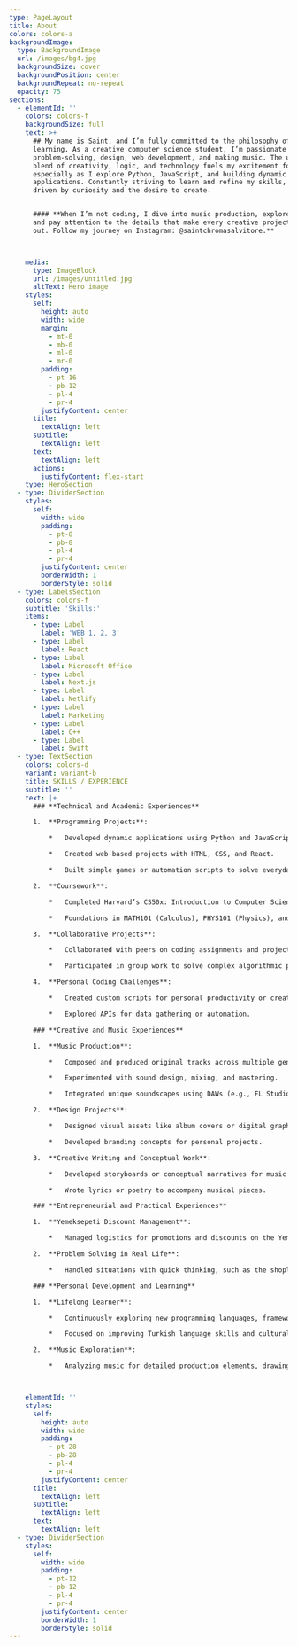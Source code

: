 ```yaml
---
type: PageLayout
title: About
colors: colors-a
backgroundImage:
  type: BackgroundImage
  url: /images/bg4.jpg
  backgroundSize: cover
  backgroundPosition: center
  backgroundRepeat: no-repeat
  opacity: 75
sections:
  - elementId: ''
    colors: colors-f
    backgroundSize: full
    text: >+
      ## My name is Saint, and I’m fully committed to the philosophy of lifelong
      learning. As a creative computer science student, I’m passionate about
      problem-solving, design, web development, and making music. The unique
      blend of creativity, logic, and technology fuels my excitement for coding,
      especially as I explore Python, JavaScript, and building dynamic
      applications. Constantly striving to learn and refine my skills, I’m
      driven by curiosity and the desire to create.


      #### **When I’m not coding, I dive into music production, explore design,
      and pay attention to the details that make every creative project stand
      out. Follow my journey on Instagram: @saintchromasalvitore.**



    media:
      type: ImageBlock
      url: /images/Untitled.jpg
      altText: Hero image
    styles:
      self:
        height: auto
        width: wide
        margin:
          - mt-0
          - mb-0
          - ml-0
          - mr-0
        padding:
          - pt-16
          - pb-12
          - pl-4
          - pr-4
        justifyContent: center
      title:
        textAlign: left
      subtitle:
        textAlign: left
      text:
        textAlign: left
      actions:
        justifyContent: flex-start
    type: HeroSection
  - type: DividerSection
    styles:
      self:
        width: wide
        padding:
          - pt-8
          - pb-8
          - pl-4
          - pr-4
        justifyContent: center
        borderWidth: 1
        borderStyle: solid
  - type: LabelsSection
    colors: colors-f
    subtitle: 'Skills:'
    items:
      - type: Label
        label: 'WEB 1, 2, 3'
      - type: Label
        label: React
      - type: Label
        label: Microsoft Office
      - type: Label
        label: Next.js
      - type: Label
        label: Netlify
      - type: Label
        label: Marketing
      - type: Label
        label: C++
      - type: Label
        label: Swift
  - type: TextSection
    colors: colors-d
    variant: variant-b
    title: SKILLS / EXPERIENCE
    subtitle: ''
    text: |+
      ### **Technical and Academic Experiences**

      1.  **Programming Projects**:

          *   Developed dynamic applications using Python and JavaScript.

          *   Created web-based projects with HTML, CSS, and React.

          *   Built simple games or automation scripts to solve everyday problems.

      2.  **Coursework**:

          *   Completed Harvard’s CS50x: Introduction to Computer Science (in progress with Python focus).

          *   Foundations in MATH101 (Calculus), PHYS101 (Physics), and CHM101 (Chemistry).

      3.  **Collaborative Projects**:

          *   Collaborated with peers on coding assignments and projects.

          *   Participated in group work to solve complex algorithmic problems.

      4.  **Personal Coding Challenges**:

          *   Created custom scripts for personal productivity or creative tasks.

          *   Explored APIs for data gathering or automation.

      ### **Creative and Music Experiences**

      1.  **Music Production**:

          *   Composed and produced original tracks across multiple genres.

          *   Experimented with sound design, mixing, and mastering.

          *   Integrated unique soundscapes using DAWs (e.g., FL Studio, Ableton).

      2.  **Design Projects**:

          *   Designed visual assets like album covers or digital graphics.

          *   Developed branding concepts for personal projects.

      3.  **Creative Writing and Conceptual Work**:

          *   Developed storyboards or conceptual narratives for music projects.

          *   Wrote lyrics or poetry to accompany musical pieces.

      ### **Entrepreneurial and Practical Experiences**

      1.  **Yemeksepeti Discount Management**:

          *   Managed logistics for promotions and discounts on the Yemeksepeti platform.

      2.  **Problem Solving in Real Life**:

          *   Handled situations with quick thinking, such as the shoplifting incident.

      ### **Personal Development and Learning**

      1.  **Lifelong Learner**:

          *   Continuously exploring new programming languages, frameworks, and creative tools.

          *   Focused on improving Turkish language skills and cultural understanding.

      2.  **Music Exploration**:

          *   Analyzing music for detailed production elements, drawing inspiration from diverse genres.



    elementId: ''
    styles:
      self:
        height: auto
        width: wide
        padding:
          - pt-28
          - pb-28
          - pl-4
          - pr-4
        justifyContent: center
      title:
        textAlign: left
      subtitle:
        textAlign: left
      text:
        textAlign: left
  - type: DividerSection
    styles:
      self:
        width: wide
        padding:
          - pt-12
          - pb-12
          - pl-4
          - pr-4
        justifyContent: center
        borderWidth: 1
        borderStyle: solid
---
```

